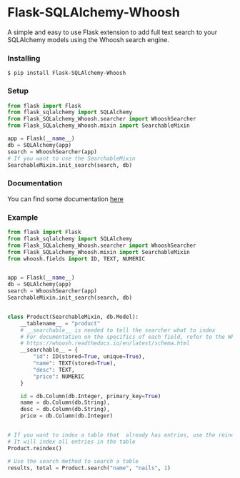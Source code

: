 # Flask-SQLAlchemy-Whoosh
A simple and easy to use Flask extension to add full text search to your SQLAlchemy models using the Whoosh search engine.

### Installing
`$ pip install Flask-SQLAlchemy-Whoosh`

### Setup
```python
from flask import Flask
from flask_sqlalchemy import SQLAlchemy
from Flask_SQLalchemy_Whoosh.searcher import WhooshSearcher
from Flask_SQLalchemy_Whoosh.mixin import SearchableMixin

app = Flask(__name__)
db = SQLAlchemy(app)
search = WhooshSearcher(app)
# If you want to use the SearchableMixin
SearchableMixin.init_search(search, db)
```

### Documentation
You can find some documentation [here](https://github.com/Momo8289/Flask-SQLAlchemy-Whoosh/wiki/Docs)

### Example
```python
from flask import Flask
from flask_sqlalchemy import SQLAlchemy
from Flask_SQLalchemy_Whoosh.searcher import WhooshSearcher
from Flask_SQLalchemy_Whoosh.mixin import SearchableMixin
from whoosh.fields import ID, TEXT, NUMERIC


app = Flask(__name__)
db = SQLAlchemy(app)
search = WhooshSearcher(app)
SearchableMixin.init_search(search, db)


class Product(SearchableMixin, db.Model):
    __tablename__ = "product"
    # __searchable__ is needed to tell the searcher what to index
    # For documentation on the specifics of each field, refer to the Whoosh documentation
    # https://whoosh.readthedocs.io/en/latest/schema.html
    __searchable__ = {
        "id": ID(stored=True, unique=True),
        "name": TEXT(stored=True),
        "desc": TEXT,
        "price": NUMERIC
    }

    id = db.Column(db.Integer, primary_key=True)
    name = db.Column(db.String),
    desc = db.Column(db.String),
    price = db.Column(db.Integer)


# If you want to index a table that  already has entries, use the reindex method
# It will index all entries in the table
Product.reindex()

# Use the search method to search a table
results, total = Product.search("name", "nails", 1)
```



